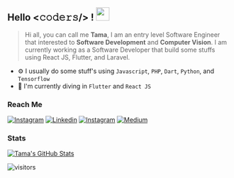 ## Hello <𝚌𝚘𝚍𝚎𝚛𝚜/> ! <img src="https://emojis.slackmojis.com/emojis/images/1531849430/4246/blob-sunglasses.gif?1531849430" width="30"/> 

> Hi all, you can call me **Tama**, I am an entry level Software Engineer that interested to **Software Development** and **Computer Vision**. I am currently working as a Software Developer that build some stuffs using React JS, Flutter, and Laravel.

- ⚙️ I usually do some stuff's using `Javascript`, `PHP`, `Dart`, `Python`, and `Tensorflow`
- 🌱 I'm currently diving in `Flutter` and `React JS` 

### Reach Me
[![Instagram](https://img.shields.io/badge/-@pratamays-E10098?style=flat-square&labelColor=gray&logo=instagram&logoColor=white&link=https://instagram.com/pratamays/)](https://instagram.com/pratamays/)
[![Linkedin](https://img.shields.io/badge/-pratamays-blue?style=flat-square&labelColor=gray&logo=Linkedin&logoColor=white&link=https://www.linkedin.com/in/pratamays/)](https://www.linkedin.com/in/pratamays/)
[![Instagram](https://img.shields.io/badge/-evanezcent.tech-2bbc8a?style=flat-square&labelColor=gray&logo=internet-explorer&logoColor=white&link=https://evanezcent.tech/)](http://evanezcent.tech/)
[![Medium](https://img.shields.io/badge/-pratamays-000000?style=flat-square&labelColor=gray&logo=medium&logoColor=white&link=https://pratamays.medium.com/)](https://pratamays.medium.com/)

### Stats
<a href="https://github.com/exvanezent/exvanezent">
  <img align="center" src="https://github-readme-stats.vercel.app/api?username=exvanezent&show_icons=true&line_height=27&count_private=true&title_color=ffffff&text_color=c9cacc&icon_color=2bbc8a&bg_color=1d1f21" alt="Tama's GitHub Stats" />
</a>

![visitors](https://visitor-badge.laobi.icu/badge?page_id=exvanezent.exvanezent&bg_color=1d1f21)
